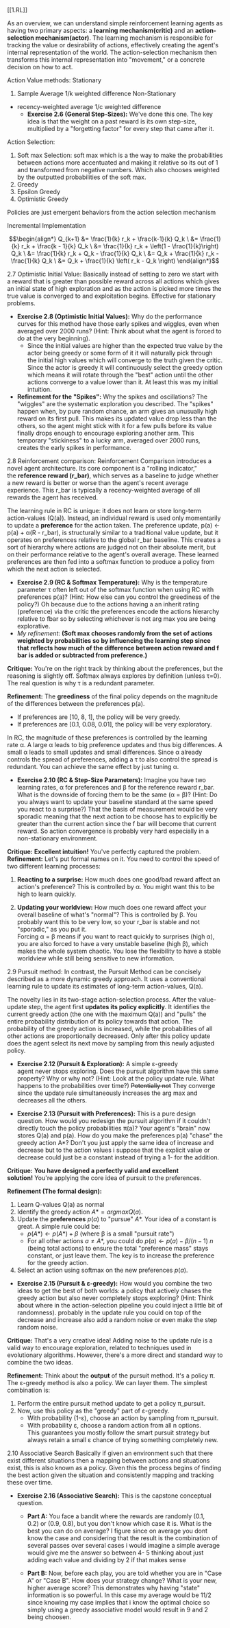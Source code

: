 [[1.RL]]


As an overview, we can understand simple reinforcement learning agents as having two primary aspects: a **learning mechanism(critic)** and an **action-selection mechanism(actor)**. The learning mechanism is responsible for tracking the value or desirability of actions, effectively creating the agent's internal representation of the world. The action-selection mechanism then transforms this internal representation into "movement," or a concrete decision on how to act.

Action Value methods:
Stationary 

1. Sample Average 1/k weighted difference
Non-Stationary
 - recency-weighted average 1/c weighted difference
	 - **Exercise 2.6 (General Step-Sizes):** We've done this one. The key idea is that the weight on a past reward is its own step-size, multiplied by a "forgetting factor" for every step that came after it.

Action Selection:
1. Soft max Selection: soft max which is a the way to make the probabilities between actions more accentuated and making it relative so its out of 1 and transformed from negative numbers. Which also chooses weighted by the outputted probabilities of the soft max.
2. Greedy
3. Epsilon Greedy
4. Optimistic Greedy

Policies are just emergent behaviors from the action selection mechanism

Incremental Implementation

$$\begin{align*}  
Q_{k+1} &= \frac{1}{k} r_k + \frac{k-1}{k} Q_k \  
&= \frac{1}{k} r_k + \frac{k - 1}{k} Q_k \  
&= \frac{1}{k} r_k + \left(1 - \frac{1}{k}\right) Q_k \  
&= \frac{1}{k} r_k + Q_k - \frac{1}{k} Q_k \  
&= Q_k + \frac{1}{k} r_k - \frac{1}{k} Q_k \  
&= Q_k + \frac{1}{k} \left( r_k - Q_k \right)  
\end{align*}$$

2.7 Optimistic Initial Value: Basically instead of setting to zero we start with a reward that is greater than possible reward across all actions which gives an initial state of high exploration and as the action is picked more times the true value is converged to and exploitation begins. Effective for stationary problems. 

- **Exercise 2.8 (Optimistic Initial Values):** Why do the performance curves for this method have those early spikes and wiggles, even when averaged over 2000 runs? (Hint: Think about what the agent is forced to do at the very beginning).
	- Since the initial values are higher than the expected true value by the actor being greedy or some form of it it will naturally pick through the initial high values which will converge to the truth given the critic. Since the actor is greedy it will continuously select the greedy option which means it will rotate through the "best" action until the other actions converge to a value lower than it. At least this was my initial intuition.
- **Refinement for the "Spikes":** Why the spikes and oscillations? The "wiggles" are the systematic exploration you described. The "spikes" happen when, by pure random chance, an arm gives an unusually high reward on its first pull. This makes its updated value drop less than the others, so the agent might stick with it for a few pulls before its value finally drops enough to encourage exploring another arm. This temporary "stickiness" to a lucky arm, averaged over 2000 runs, creates the early spikes in performance.



2.8 Reinforcement comparison:
Reinforcement Comparison introduces a novel agent architecture. Its core component is a "rolling indicator," the **reference reward (r_bar)**, which serves as a baseline to judge whether a new reward is better or worse than the agent's recent average experience. This r_bar is typically a recency-weighted average of all rewards the agent has received.

The learning rule in RC is unique: it does not learn or store long-term action-values (Q(a)). Instead, an individual reward is used only momentarily to update a **preference** for the action taken. The preference update, p(a) ← p(a) + α(R - r_bar), is structurally similar to a traditional value update, but it operates on preferences relative to the global r_bar baseline. This creates a sort of hierarchy where actions are judged not on their absolute merit, but on their performance relative to the agent's overall average. These learned preferences are then fed into a softmax function to produce a policy from which the next action is selected.

- **Exercise 2.9 (RC & Softmax Temperature):** Why is the temperature parameter τ often left out of the softmax function when using RC with preferences p(a)? (Hint: How else can you control the greediness of the policy?)  Oh because due to the actions having a an inherit rating (preference) via the critic the preferences encode the actions hierarchy relative to fbar so by selecting whichever is not arg max you are being explorative.
- *My* *refinement*: **(Soft max chooses randomly from the set of actions weighted by probabilities so by influencing the learning step since that reflects how much of the difference between action reward and f bar is added or subtracted from preference.)**

**Critique:** You're on the right track by thinking about the preferences, but the reasoning is slightly off. Softmax always explores by definition (unless τ=0). The real question is why τ is a redundant parameter. 



**Refinement:** The **greediness** of the final policy depends on the magnitude of the differences between the preferences p(a).

- If preferences are [10, 8, 1], the policy will be very greedy.
- If preferences are [0.1, 0.08, 0.01], the policy will be very exploratory.
    
In RC, the magnitude of these preferences is controlled by the learning rate α. A large α leads to big preference updates and thus big differences. A small α leads to small updates and small differences. Since α already controls the spread of preferences, adding a τ to also control the spread is redundant. You can achieve the same effect by just tuning α.


- **Exercise 2.10 (RC & Step-Size Parameters):** Imagine you have two learning rates, α for preferences and β for the reference reward r_bar. What is the downside of forcing them to be the same (α = β)? (Hint: Do you always want to update your baseline standard at the same speed you react to a surprise?) That the basis of measurement would be very sporadic meaning that the next action to be choose has to explicitly be greater than the current action since the f bar will become that current reward. So action convergence is probably very hard especially in a non-stationary environment.

**Critique:** **Excellent intuition!** You've perfectly captured the problem.
**Refinement:** Let's put formal names on it. You need to control the speed of two different learning processes:

1. **Reacting to a surprise:** How much does one good/bad reward affect an action's preference? This is controlled by α. You might want this to be high to learn quickly.
    
2. **Updating your worldview:** How much does one reward affect your overall baseline of what's "normal"? This is controlled by β. You probably want this to be very low, so your r_bar is stable and not "sporadic," as you put it.  
    Forcing α = β means if you want to react quickly to surprises (high α), you are also forced to have a very unstable baseline (high β), which makes the whole system chaotic. You lose the flexibility to have a stable worldview while still being sensitive to new information.


2.9 Pursuit method:
In contrast, the Pursuit Method can be concisely described as a more dynamic greedy approach. It uses a conventional learning rule to update its estimates of long-term action-values, Q(a).

The novelty lies in its two-stage action-selection process. After the value-update step, the agent first **updates its policy explicitly**. It identifies the current greedy action (the one with the maximum Q(a)) and "pulls" the entire probability distribution of its policy towards that action. The probability of the greedy action is increased, while the probabilities of all other actions are proportionally decreased. Only after this policy update does the agent select its next move by sampling from this newly adjusted policy.

- **Exercise 2.12 (Pursuit & Exploration):** A simple ε-greedy agent never stops exploring. Does the pursuit algorithm have this same property? Why or why not? (Hint: Look at the policy update rule. What happens to the probabilities over time?) ~~Potentially not~~  They converge since the update rule simultaneously increases the arg max and decreases all the others. 



- **Exercise 2.13 (Pursuit with Preferences):** This is a pure design question. How would you redesign the pursuit algorithm if it couldn't directly touch the policy probabilities π(a)? Your agent's "brain" now stores Q(a) and p(a). How do you make the preferences p(a) "chase" the greedy action A*? Don't you just apply the same idea of increase and decrease but to the action values i suppose that the explicit value or decrease could just be a constant instead of trying a 1- for the addition. 

**Critique:** **You have designed a perfectly valid and excellent solution!** You're applying the core idea of pursuit to the preferences.

**Refinement (The formal design):**

1. Learn Q-values Q(a) as normal 
2. Identify the greedy action $A* = argmax Q(a)$.
3. Update the **preferences** $p(a)$ to "pursue" $A*$. Your idea of a constant is great. A simple rule could be:
    - $p(A*) ← p(A*) + β$ (where β is a small "pursuit rate")   
    - For all other actions $a ≠ A*$, you could do $p(a) ← p(a) - β/(n-1)$ $n$ (being total actions) to ensure the total "preference mass" stays constant, or just leave them. The key is to increase the preference for the greedy action.    
4. Select an action using softmax on the new preferences $p(a)$.
    
- **Exercise 2.15 (Pursuit & ε-greedy):** How would you combine the two ideas to get the best of both worlds: a policy that actively chases the greedy action but also never completely stops exploring? (Hint: Think about where in the action-selection pipeline you could inject a little bit of randomness). probably in the update rule you could on top of the decrease and increase also add a random noise or even make the step random noise.

**Critique:** That's a very creative idea! Adding noise to the update rule is a valid way to encourage exploration, related to techniques used in evolutionary algorithms. However, there's a more direct and standard way to combine the two ideas.

**Refinement:** Think about the **output** of the pursuit method. It's a policy π. The ε-greedy method is also a policy. We can layer them. The simplest combination is:

1. Perform the entire pursuit method update to get a policy π_pursuit.
2. Now, use this policy as the "greedy" part of ε-greedy.
    - With probability (1-ε), choose an action by sampling from π_pursuit.
    - With probability ε, choose a random action from all n options.  
        This guarantees you mostly follow the smart pursuit strategy but always retain a small ε chance of trying something completely new.

2.10 Associative Search
Basically if given an  environment such that there exist different situations then a mapping between actions and situations exist, this is also known as a policy. Given this the process begins of finding the best action given the situation and consistently mapping and tracking these over time. 

- **Exercise 2.16 (Associative Search):** This is the capstone conceptual question.
    
    - **Part A:** You face a bandit where the rewards are randomly (0.1, 0.2) or (0.9, 0.8), but you don't know which case it is. What is the best you can do on average? I figure since on average you dont know the case and considering that the result is the combination of several passes over several cases i would imagine a simple average would give me the answer so between   4- 5 thinking about just adding each value and dividing by 2 if that makes sense 
        
    - **Part B:** Now, before each play, you are told whether you are in "Case A" or "Case B". How does your strategy change? What is your new, higher average score? This demonstrates why having "state" information is so powerful. In this case my average would be 11/2 since knowing my case implies that i know the optimal choice so simply using a greedy associative model would result in 9 and 2 being choosen.